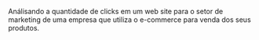 Análisando a quantidade de clicks em um web site para o setor de marketing de uma empresa que utiliza o e-commerce para venda dos seus produtos.
